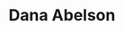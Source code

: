 ---
layout: member
title: Dana Abelson
teamTitle: Member
joinYear: 2016
graduationYear: '2020'
majors: 'Political Science & Psychology'
minors: 'American Culture Studies'
photo: /img/uploads/dana.jpg
hometown: 'Highland Park, IL'
biography: >-
  Ever since Dana created a 35-slide powerpoint in order to convince her parents to get her a guinea pig in sixth grade, it was clear she was destined for law. She didn’t start with mock trial until college, though, opting instead to do theatre and debate in high school. During her first year on WUMT, she acted as an attorney and a score of witnesses, her favorite being a psychologist. When she’s not being told by judges to stop smiling so intensely while spilling incriminating information, you can find her in the upper level of the DUC contemplating her existence and listening to Ariana Grande (despite a teammate’s claim that she seemed like the type of person who would be a closet Katy Perry fan).
role: 'Co-Recruitment Chair'
---